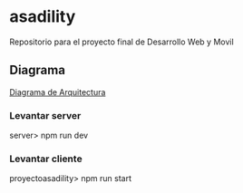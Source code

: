 # asadility
Repositorio para el proyecto final de Desarrollo Web y Movil

## Diagrama
[Diagrama de Arquitectura]("https://drive.google.com/file/d/1qsGtBsWKWnp6aHauhOt91yqtOxVZoqGC/view?usp=sharing")

### Levantar server
server> npm run dev
### Levantar cliente
proyectoasadility> npm run start